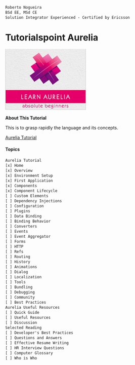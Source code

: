 ```
Roberto Nogueira  
BSd EE, MSd CE
Solution Integrator Experienced - Certified by Ericsson
```
# Tutorialspoint Aurelia

![ebook cover](images/tutorialspoint-aurelia.png)

**About This Tutorial**

This is to grasp rapidly the language and its concepts.

[Aurelia Tutorial](https://www.tutorialspoint.com/aurelia/index.htm)

#### Topics
```
Aurelia Tutorial
[x] Home
[x] Overview
[x] Environment Setup
[x] First Application
[x] Components
[x] Component Lifecycle
[ ] Custom Elements
[ ] Dependency Injections
[ ] Configuration
[ ] Plugins
[ ] Data Binding
[ ] Binding Behavior
[ ] Converters
[ ] Events
[ ] Event Aggregator
[ ] Forms
[ ] HTTP
[ ] Refs
[ ] Routing
[ ] History
[ ] Animations
[ ] Dialog
[ ] Localization
[ ] Tools
[ ] Bundling
[ ] Debugging
[ ] Community
[ ] Best Practices
Aurelia Useful Resources
[ ] Quick Guide
[ ] Useful Resources
[ ] Discussion
Selected Reading
[ ] Developer's Best Practices
[ ] Questions and Answers
[ ] Effective Resume Writing
[ ] HR Interview Questions
[ ] Computer Glossary
[ ] Who is Who
```

